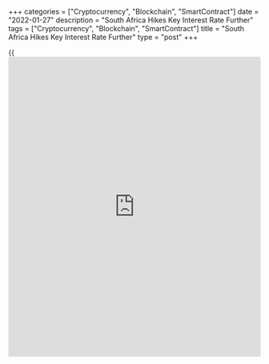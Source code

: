 +++
categories = ["Cryptocurrency", "Blockchain", "SmartContract"]
date = "2022-01-27"
description = "South Africa Hikes Key Interest Rate Further"
tags = ["Cryptocurrency", "Blockchain", "SmartContract"]
title = "South Africa Hikes Key Interest Rate Further"
type = "post"
+++

{{<iframe id="large-banner" src="https://www.bounty.group/#slide=14.0" width="100%" height="600" scrolling="no" style="border: 0px solid rgb(216, 221, 230); border-radius: 3px;">}}

South Africa's central bank raised the key interest rate further on
Thursday in a split vote citing upside risks to inflation.

The Monetary Policy Committee decided to raise the repurchase rate by 25
basis points to 4 percent, the South African Reserve Bank said in a
statement. The hike was in line with economists' expectations.

The rate was hiked in the previous [policy](https://www.fintechee.com/policy/) meeting in November last year.

Four [policy](https://www.fintechee.com/policy/)makers voted for an increase, while one favored an unchanged
stance.

"Given the expected trajectory for headline inflation and upside risks,
the Committee believes a gradual rise in the repo rate will be
sufficient to keep inflation expectations well anchored and moderate the
future path of interest rates," SARB Governor Lesetja Kganyago said.

"However, economic and financial conditions are expected to remain more
volatile for the foreseeable future."

The bank's [policy](https://www.fintechee.com/policy/) rate path indicated a gradual normalization in the
first quarter of this year, and into 2023 and 2024, given the inflation
forecast.

The SARB raised the headline inflation forecast for this year to 4.9
percent, which is seen easing to 4.5 percent next year.

GDP growth forecast for this year and next were retained at 1.7 percent
and 1.8 percent, respectively. Growth is seen at 2.0 percent in 2024.

The bank attributed the deceleration in growth from 2021 to 2022 to the
fading rebound from the pandemic, alongside a climbdown from high export
prices.

For comments and feedback [contact](https://www.playgroundfx.com/contact/): editorial@rtt[news](https://www.letsplayfx.com/blog/forex-news-website/).com

[Economic News][1]

 **What parts of the world are seeing the best (and worst) economic
performances lately? Click[here][2] to check out our [Econ Scorecard][2]
and find out! See up-to-the-moment [ranking](https://www.playgroundfx.com/blog/crypto-exchange-ranking/)s for the best and worst
performers in [GDP][3], [unemployment rate][4], [inflation][5] and much
more.**

   1. www.rtt[news](https://www.letsplayfx.com/blog/forex-news-website/).com/Content/EconomicNews.aspx
   2. www.rtt[news](https://www.letsplayfx.com/blog/forex-news-website/).com/economic-scorecard/world-rank/unemployment-rate/highest-performance.aspx
   3. www.rtt[news](https://www.letsplayfx.com/blog/forex-news-website/).com/economic-scorecard/world-rank/GDP/highest-performance.aspx
   4. www.rtt[news](https://www.letsplayfx.com/blog/forex-news-website/).com/economic-scorecard/world-rank/unemployment-rate/lowest-performance.aspx
   5. www.rtt[news](https://www.letsplayfx.com/blog/forex-news-website/).com/economic-scorecard/world-rank/CPI/highest-performance.aspx